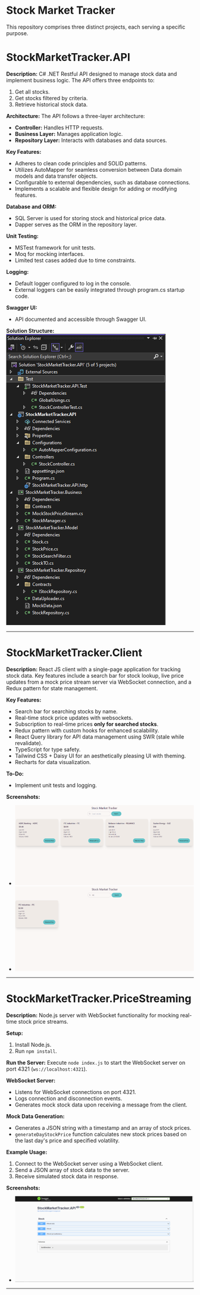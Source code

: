 # Stock Market Tracker

This repository comprises three distinct projects, each serving a specific purpose.

# StockMarketTracker.API

**Description:**
C# .NET Restful API designed to manage stock data and implement business logic. The API offers three endpoints to:

1. Get all stocks.
2. Get stocks filtered by criteria.
3. Retrieve historical stock data.

**Architecture:**
The API follows a three-layer architecture:

- **Controller:** Handles HTTP requests.
- **Business Layer:** Manages application logic.
- **Repository Layer:** Interacts with databases and data sources.

**Key Features:**

- Adheres to clean code principles and SOLID patterns.
- Utilizes AutoMapper for seamless conversion between Data domain models and data transfer objects.
- Configurable to external dependencies, such as database connections.
- Implements a scalable and flexible design for adding or modifying features.

**Database and ORM:**

- SQL Server is used for storing stock and historical price data.
- Dapper serves as the ORM in the repository layer.

**Unit Testing:**

- MSTest framework for unit tests.
- Moq for mocking interfaces.
- Limited test cases added due to time constraints.

**Logging:**

- Default logger configured to log in the console.
- External loggers can be easily integrated through program.cs startup code.

**Swagger UI:**

- API documented and accessible through Swagger UI.

**Solution Structure:**
![Solution Structure](snapshots/image-3.png)

---

# StockMarketTracker.Client

**Description:**
React JS client with a single-page application for tracking stock data. Key features include a search bar for stock lookup, live price updates from a mock price stream server via WebSocket connection, and a Redux pattern for state management.

**Key Features:**

- Search bar for searching stocks by name.
- Real-time stock price updates with websockets.
- Subscription to real-time prices **only for searched stocks**.
- Redux pattern with custom hooks for enhanced scalability.
- React Query library for API data management using SWR (stale while revalidate).
- TypeScript for type safety.
- Tailwind CSS + Daisy UI for an aesthetically pleasing UI with theming.
- Recharts for data visualization.

**To-Do:**

- Implement unit tests and logging.

**Screenshots:**

- ![Stock Tracker](snapshots/image.png)
- ![Search Function](snapshots/image-1.png)

---

# StockMarketTracker.PriceStreaming

**Description:**
Node.js server with WebSocket functionality for mocking real-time stock price streams.

**Setup:**

1. Install Node.js.
2. Run `npm install`.

**Run the Server:**
Execute `node index.js` to start the WebSocket server on port 4321 (`ws://localhost:4321`).

**WebSocket Server:**

- Listens for WebSocket connections on port 4321.
- Logs connection and disconnection events.
- Generates mock stock data upon receiving a message from the client.

**Mock Data Generation:**

- Generates a JSON string with a timestamp and an array of stock prices.
- `generateDayStockPrice` function calculates new stock prices based on the last day's price and specified volatility.

**Example Usage:**

1. Connect to the WebSocket server using a WebSocket client.
2. Send a JSON array of stock data to the server.
3. Receive simulated stock data in response.

**Screenshots:**

- ![WebSocket Server](snapshots/image-2.png)

---
